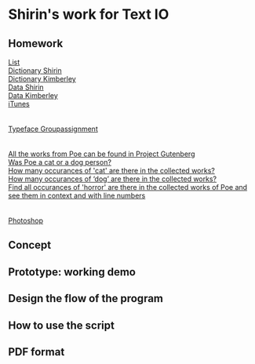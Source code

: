 # Shirin's work for Text IO 

## Homework
[List](list.pv)<br>
[Dictionary Shirin](format.pv)<br>
[Dictionary Kimberley](format.kim.pv)<br>
[Data Shirin](data_shirin.py)<br>
[Data Kimberley](data_kim.py)<br>
[iTunes](iTunes.pv)<br>
<br><br>
[Typeface Groupassignment](Typeface.pv)<br>
<br><br>
[All the works from Poe can be found in Project Gutenberg](Download.texts.rtf)<br>
[Was Poe a cat or a dog person?](Cat/Dog.rtf)<br>
[How many occurances of 'cat' are there in the collected works?](Cat.rtf)<br>
[How many occurances of ‘dog’ are there in the collected works?](Dog.rtf)<br>
[Find all occurances of 'horror' are there in the collected works of Poe and see them in context and with line numbers](horror.rtf)<br>
<br><br>
[Photoshop](adobe.rtf)<br>





## Concept

## Prototype: working demo

## Design the flow of the program

## How to use the script

## PDF format 
			
